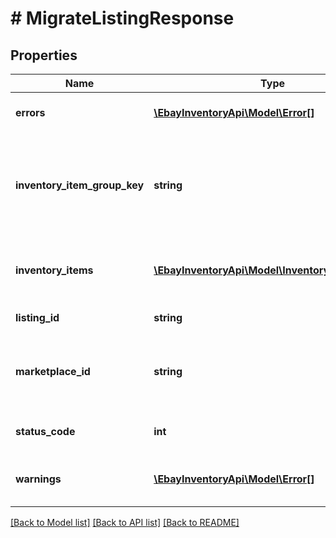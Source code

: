 # # MigrateListingResponse

## Properties

Name | Type | Description | Notes
------------ | ------------- | ------------- | -------------
**errors** | [**\EbayInventoryApi\Model\Error[]**](Error.md) | If one or more errors occur with the attempt to migrate the listing, this container will be returned with detailed information on each error. | [optional] 
**inventory_item_group_key** | **string** | This field will only be returned for a multiple-variation listing that the seller attempted to migrate. Its value is auto-generated by eBay. For a multiple-variation listing that is successfully migrated to the new Inventory model, eBay automatically creates an inventory item group object for the listing, and the seller will be able to retrieve and manage that new inventory item group object by using the value in this field. | [optional] 
**inventory_items** | [**\EbayInventoryApi\Model\InventoryItemListing[]**](InventoryItemListing.md) | This container exists of an array of SKU values and offer IDs. For single-variation listings, this will only be one SKU value and one offer ID (if listing was successfully migrated), but multiple SKU values and offer IDs will be returned for multiple-variation listings. | [optional] 
**listing_id** | **string** | The unique identifier of the eBay listing that the seller attempted to migrate. | [optional] 
**marketplace_id** | **string** | This is the unique identifier of the eBay Marketplace where the listing resides. The value fo the eBay US site will be EBAY_US. For implementation help, refer to &lt;a href&#x3D;&#39;https://developer.ebay.com/devzone/rest/api-ref/inventory/types/MarketplaceEnum.html&#39;&gt;eBay API documentation&lt;/a&gt; | [optional] 
**status_code** | **int** | This field is returned for each listing that the seller attempted to migrate. See the HTTP status codes table to see which each status code indicates. | [optional] 
**warnings** | [**\EbayInventoryApi\Model\Error[]**](Error.md) | If one or more warnings occur with the attempt to migrate the listing, this container will be returned with detailed information on each warning. It is possible that a listing can be successfully migrated even if a warning occurs. | [optional] 

[[Back to Model list]](../../README.md#documentation-for-models) [[Back to API list]](../../README.md#documentation-for-api-endpoints) [[Back to README]](../../README.md)


